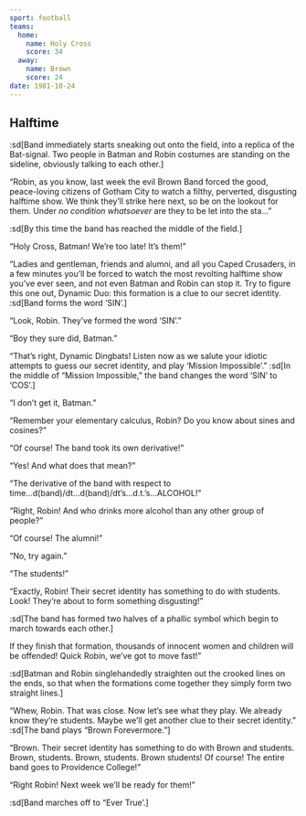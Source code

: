 ```yaml
---
sport: football
teams:
  home:
    name: Holy Cross
    score: 34
  away:
    name: Brown
    score: 24
date: 1981-10-24
---
```


## Halftime

:sd[Band immediately starts sneaking out onto the field, into a replica of the Bat-signal. Two people in Batman and Robin costumes are standing on the sideline, obviously talking to each other.]

“Robin, as you know, last week the evil Brown Band forced the good, peace-loving citizens of Gotham City to watch a filthy, perverted, disgusting halftime show. We think they’ll strike here next, so be on the lookout for them. Under _no condition whatsoever_ are they to be let into the sta...”

:sd[By this time the band has reached the middle of the field.]

“Holy Cross, Batman! We’re too late! It’s them!”

“Ladies and gentleman, friends and alumni, and all you Caped Crusaders, in a few minutes you’ll be forced to watch the most revolting halftime show you’ve ever seen, and not even Batman and Robin can stop it. Try to figure this one out, Dynamic Duo: this formation is a clue to our secret identity. :sd[Band forms the word ‘SIN’.]

“Look, Robin. They’ve formed the word ‘SIN’.”

“Boy they sure did, Batman.”

“That’s right, Dynamic Dingbats! Listen now as we salute your idiotic attempts to guess our secret identity, and play ‘Mission Impossible’.” :sd[In the middle of “Mission Impossible,” the band changes the word ‘SIN’ to ‘COS’.]

“I don’t get it, Batman.”

“Remember your elementary calculus, Robin? Do you know about sines and cosines?”

“Of course! The band took its own derivative!”

“Yes! And what does that mean?”

“The derivative of the band with respect to time...d(band)/dt...d(band)/dt’s...d.t.’s...ALCOHOL!”

“Right, Robin! And who drinks more alcohol than any other group of people?”

“Of course! The alumni!”

“No, try again.”

“The students!”

“Exactly, Robin! Their secret identity has something to do with students. Look! They’re about to form something disgusting!”

:sd[The band has formed two halves of a phallic symbol which begin to march towards each other.]

If they finish that formation, thousands of innocent women and children will be offended! Quick Robin, we’ve got to move fast!”

:sd[Batman and Robin singlehandedly straighten out the crooked lines on the ends, so that when the formations come together they simply form two straight lines.]

“Whew, Robin. That was close. Now let’s see what they play. We already know they’re students. Maybe we’ll get another clue to their secret identity.” :sd[The band plays “Brown Forevermore.”]

“Brown. Their secret identity has something to do with Brown and students. Brown, students. Brown, students. Brown students! Of course! The entire band goes to Providence College!”

“Right Robin! Next week we’ll be ready for them!”

:sd[Band marches off to “Ever True’.]
